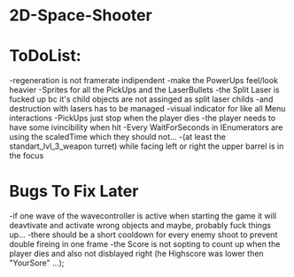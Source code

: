 # 2D-Space-Shooter

# ToDoList:

-regeneration is not framerate indipendent
-make the PowerUps feel/look heavier
-Sprites for all the PickUps and the LaserBullets
-the Split Laser is fucked up bc it's child objects are not assinged as split laser childs
-and destruction with lasers has to be managed
-visual indicator for like all Menu interactions
-PickUps just stop when the player dies
-the player needs to have some ivincibility when hit 
-Every WaitForSeconds in IEnumerators are using the scaledTime which they should not...
-(at least the standart_lvl_3_weapon turret) while facing left or right the upper barrel is in the focus  

# Bugs To Fix Later

-if one wave of the wavecontroller is active when starting the game it will deavtivate and activate wrong objects and maybe, probably fuck things up...
-there should be a short cooldown for every enemy shoot to prevent double fireing in one frame
-the Score is not sopting to count up when the player dies and also not disblayed right (he Highscore was lower then "YourSore" ...);